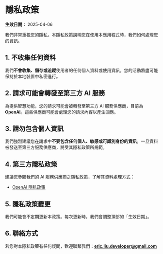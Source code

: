 # 隱私政策

**生效日期：** 2025-04-06

我們非常重視您的隱私。本隱私政策說明您在使用本應用程式時，我們如何處理您的資訊。

## 1. 不收集任何資料

我們**不會收集、儲存或追蹤**使用者的任何個人資料或使用資訊。您的活動將盡可能保持於本地裝置中私密進行。

## 2. 請求可能會轉發至第三方 AI 服務

為提供智慧功能，您的請求可能會被轉發至第三方 AI 服務供應商，目前為 **OpenAI**。這些供應商可能會處理您的請求內容以產生回應。

## 3. 請勿包含個人資訊

我們強烈建議您在請求中**不要包含任何個人、敏感或可識別身份的資訊**。一旦資料被發送至第三方服務供應商，將受其隱私政策所規範。

## 4. 第三方隱私政策

建議您參閱我們的 AI 服務供應商之隱私政策，了解其資料處理方式：

- [OpenAI 隱私政策](https://openai.com/policies/privacy-policy)

## 5. 隱私政策變更

我們可能會不定期更新本政策。每次更新時，我們會調整頂部的「生效日期」。

## 6. 聯絡方式

若您對本隱私政策有任何疑問，歡迎聯繫我們：**eric.liu.developer@gmail.com**
